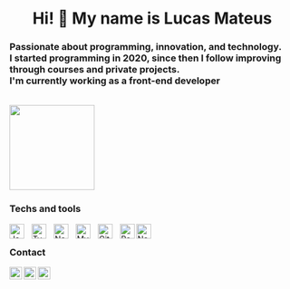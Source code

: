<h1 align="center">Hi! 👋 My name is Lucas Mateus</h1>
<h3 align="left">
 Passionate about programming, innovation, and technology. <br/>
 I started programming in 2020, since then I follow improving through courses and private projects. <br/>
 I'm currently working as a front-end developer
</h3>

<br/>

<div align="left">
  <img height="150em" src="https://github-readme-stats.vercel.app/api?username=lxcvz&show_icons=true&theme=dracula&include_all_commits=true&count_private=true"/>
<!--   <img height="150em" src="https://github-readme-stats.vercel.app/api/top-langs/?username=lxcvz&layout=compact&langs_count=7&theme=dracula"/> -->
</div>
  
### Techs and tools
<img align="left" alt="JavaScript" width="26px" src="https://cdn.jsdelivr.net/gh/devicons/devicon/icons/javascript/javascript-original.svg" style="padding-right:10px;" />
<img align="left" alt="Typescript" width="26px" src="https://cdn.jsdelivr.net/gh/devicons/devicon/icons/typescript/typescript-original.svg" style="padding-right:10px;" />
<img align="left" alt="Node.js" width="26px" src="https://cdn.jsdelivr.net/gh/devicons/devicon/icons/nodejs/nodejs-original.svg" style="padding-right:10px;" />
<img align="left" alt="MySQL" width="26px" src="https://cdn.jsdelivr.net/gh/devicons/devicon/icons/mysql/mysql-original.svg" style="padding-right:10px;" />
<img align="left" alt="Git" width="26px" src="https://cdn.jsdelivr.net/gh/devicons/devicon/icons/git/git-original.svg" style="padding-right:10px;" />
<img align="left" alt="Reactjs" width="26px"  src="https://reactnative.dev/img/header_logo.svg"/>
<img align="left" alt="Nextjs" width="26px" src="https://cdn.jsdelivr.net/gh/devicons/devicon/icons/nextjs/nextjs-original.svg" />

<br/>

### Contact

<a href="https://www.linkedin.com/in/lucas-mateus-770219198/" target="_blank">
  <img align="left" alt="Lucas's Linkedin" width="22px" src="https://edent.github.io/SuperTinyIcons/images/svg/linkedin.svg" />
</a>
<!--- <a href="">
  <img align="left" alt="Lucas | Twitter" width="22px" src="https://edent.github.io/SuperTinyIcons/images/svg/twitter.svg" />
</a>
--->
<a href="https://discordapp.com/users/467094871065231381" target="_blank">
  <img align="left" alt="Lucas's Discord" width="22px" src="https://edent.github.io/SuperTinyIcons/images/svg/discord.svg" />
</a>
<a href="mailto:lucas-mateus.dc@hotmail.com">
  <img align="left" alt="Lucas | Email" width="22px" src="https://edent.github.io/SuperTinyIcons/images/svg/outlook.svg" />
</a>

